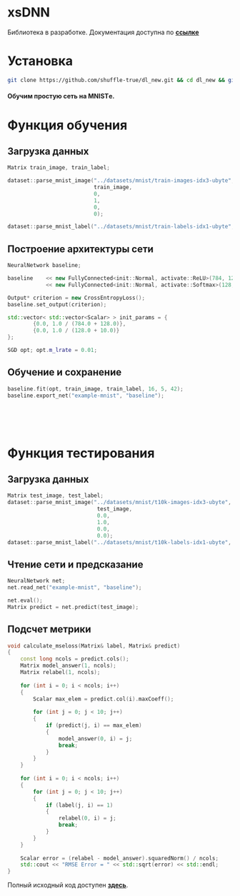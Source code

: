 # xsDNN

Библиотека в разработке. Документация доступна по __[ссылке](https://shuffle-true.github.io/xsDNN-page/)__

# Установка

```bash
git clone https://github.com/shuffle-true/dl_new.git && cd dl_new && git submodule init && git submodule update && bash ./install.sh && source ~/.bashrc
```

#### Обучим простую сеть на MNISTе.


# Функция обучения

## Загрузка данных

```cpp
Matrix train_image, train_label;

dataset::parse_mnist_image("../datasets/mnist/train-images-idx3-ubyte",
                           train_image,
                           0,
                           1,
                           0,
                           0);

dataset::parse_mnist_label("../datasets/mnist/train-labels-idx1-ubyte", train_label);
```

## Построение архитектуры сети

```cpp
NeuralNetwork baseline;

baseline    << new FullyConnected<init::Normal, activate::ReLU>(784, 128)
            << new FullyConnected<init::Normal, activate::Softmax>(128, 10);

Output* criterion = new CrossEntropyLoss();
baseline.set_output(criterion);

std::vector< std::vector<Scalar> > init_params = {
        {0.0, 1.0 / (784.0 + 128.0)},
        {0.0, 1.0 / (128.0 + 10.0)}
};

SGD opt; opt.m_lrate = 0.01;
```

## Обучение и сохранение

```cpp
baseline.fit(opt, train_image, train_label, 16, 5, 42);
baseline.export_net("example-mnist", "baseline");
```

 <br>
 <br>
 <br>

# Функция тестирования

## Загрузка данных

```cpp
Matrix test_image, test_label;
dataset::parse_mnist_image("../datasets/mnist/t10k-images-idx3-ubyte",
                            test_image,
                            0.0,
                            1.0,
                            0.0,
                            0.0);
dataset::parse_mnist_label("../datasets/mnist/t10k-labels-idx1-ubyte", test_label);
```

## Чтение сети и предсказание


```cpp
NeuralNetwork net;
net.read_net("example-mnist", "baseline");

net.eval();
Matrix predict = net.predict(test_image);
```


## Подсчет метрики

```cpp
void calculate_mseloss(Matrix& label, Matrix& predict)
{
    const long ncols = predict.cols();
    Matrix model_answer(1, ncols);
    Matrix relabel(1, ncols);
    
    for (int i = 0; i < ncols; i++)
    {
        Scalar max_elem = predict.col(i).maxCoeff();
    
        for (int j = 0; j < 10; j++)
        {
            if (predict(j, i) == max_elem)
            {
                model_answer(0, i) = j;
                break;
            }
        }
    }
    
    for (int i = 0; i < ncols; i++)
    {
        for (int j = 0; j < 10; j++)
        {
            if (label(j, i) == 1)
            {
                relabel(0, i) = j;
                break;
            }
        }
    }
    
    Scalar error = (relabel - model_answer).squaredNorm() / ncols;
    std::cout << "RMSE Error = " << std::sqrt(error) << std::endl;
}
```

Полный исходный код доступен __[здесь](https://github.com/shuffle-true/dl_new/tree/main/example/mnist)__.
